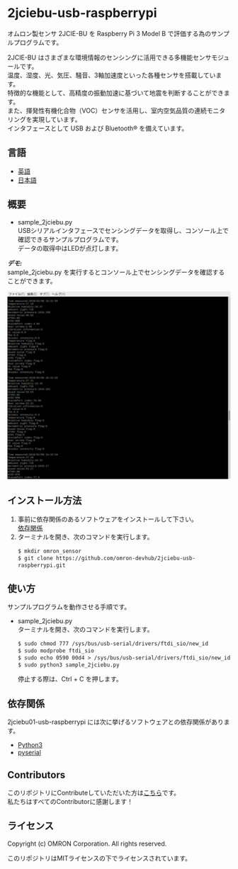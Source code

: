 # 2jciebu-usb-raspberrypi
オムロン製センサ 2JCIE-BU を Raspberry Pi 3 Model B で評価する為のサンプルプログラムです。  

2JCIE-BU はさまざまな環境情報のセンシングに活用できる多機能センサモジュールです。  
温度、湿度、光、気圧、騒音、3軸加速度といった各種センサを搭載しています。  
特徴的な機能として、高精度の振動加速に基づいて地震を判断することができます。  
また、揮発性有機化合物（VOC）センサを活用し、室内空気品質の連続モニタリングを実現しています。  
インタフェースとして USB および Bluetooth® を備えています。  


## 言語
- [英語](./README.md)
- [日本語](./README_ja.md)

## 概要
- sample_2jciebu.py  
USBシリアルインタフェースでセンシングデータを取得し、コンソール上で確認できるサンプルプログラムです。  
データの取得中はLEDが点灯します。

***デモ:***  
sample_2jciebu.py を実行するとコンソール上でセンシングデータを確認することができます。  

![console_demo](console_demo.png)

## インストール方法
1. 事前に依存関係のあるソフトウェアをインストールして下さい。  
    [依存関係](#link)
2. ターミナルを開き、次のコマンドを実行します。  
    ```
    $ mkdir omron_sensor
    $ git clone https://github.com/omron-devhub/2jciebu-usb-raspberrypi.git
    ```

## 使い方
サンプルプログラムを動作させる手順です。

-  sample_2jciebu.py  
ターミナルを開き、次のコマンドを実行します。  
    ```
    $ sudo chmod 777 /sys/bus/usb-serial/drivers/ftdi_sio/new_id
    $ sudo modprobe ftdi_sio
    $ sudo echo 0590 00d4 > /sys/bus/usb-serial/drivers/ftdi_sio/new_id
    $ sudo python3 sample_2jciebu.py
    ```
    停止する際は、Ctrl + C を押します。

## <a name="link"></a>依存関係
2jciebu01-usb-raspberrypi には次に挙げるソフトウェアとの依存関係があります。
- [Python3](https://www.python.org/)
- [pyserial](https://pythonhosted.org/pyserial/pyserial.html#installation)

## Contributors
このリポジトリにContributeしていただいた方は[こちら](https://github.com/omron-devhub/2jciebu-usb-raspberrypi/graphs/contributors)です。  
私たちはすべてのContributorに感謝します！

## ライセンス
Copyright (c) OMRON Corporation. All rights reserved.

このリポジトリはMITライセンスの下でライセンスされています。
